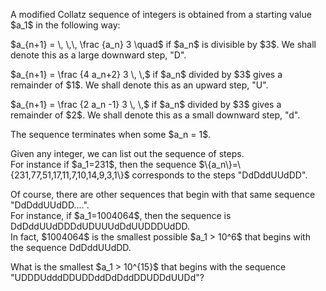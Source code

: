 <p>
A modified Collatz sequence of integers is obtained from a starting value $a_1$ in the following way:</p>
<p>
$a_{n+1} = \, \,\, \frac {a_n} 3 \quad$ if $a_n$ is divisible by $3$. We shall denote this as a large downward step, "D".</p>
<p>
$a_{n+1} = \frac {4 a_n+2} 3 \, \,$ if $a_n$ divided by $3$ gives a remainder of $1$. We shall denote this as an upward step, "U".
</p>
<p>
$a_{n+1} = \frac {2 a_n -1} 3 \, \,$ if $a_n$ divided by $3$ gives a remainder of $2$. We shall denote this as a small downward step, "d".
</p>


<p>
The sequence terminates when some $a_n = 1$.
</p>
<p>
Given any integer, we can list out the sequence of steps.<br />
For instance if $a_1=231$, then the sequence $\{a_n\}=\{231,77,51,17,11,7,10,14,9,3,1\}$ corresponds to the steps "DdDddUUdDD".
</p>
<p>
Of course, there are other sequences that begin with that same sequence "DdDddUUdDD....".<br />
For instance, if $a_1=1004064$, then the sequence is DdDddUUdDDDdUDUUUdDdUUDDDUdDD.<br />
In fact, $1004064$ is the smallest possible $a_1 &gt; 10^6$ that begins with the sequence DdDddUUdDD.
</p>
<p>
What is the smallest $a_1 &gt; 10^{15}$ that begins with the sequence "UDDDUdddDDUDDddDdDddDDUDDdUUDd"?
</p>









